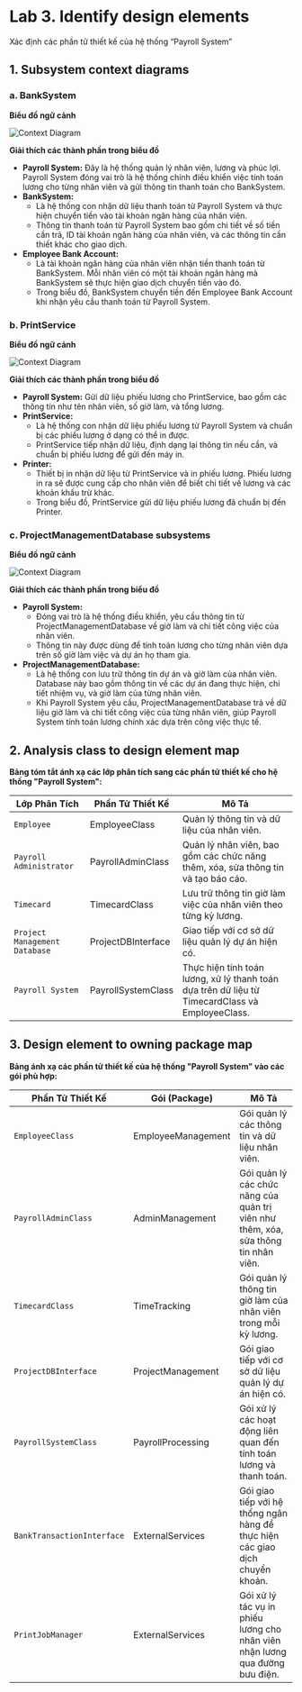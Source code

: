 # Lab 3. Identify design elements
Xác định các phần tử thiết kế của hệ thống “Payroll System”
## 1. Subsystem context diagrams
### a. BankSystem
**Biểu đồ ngữ cảnh**

![Context Diagram](https://www.planttext.com/api/plantuml/png/N8yn3i8m34LtdyBg14Clm80AXHq9BX2Lq5HD7PIu4XaH9-4ER1qOUfAUW2lGbY1KrkVtl-rNyqmS2yjrfS6L1Q4rJW8Nh2McXbXU63U5oAsey6GihWMLU-zOLW0Yuvv4E-6jqHe_E4BXCA0W1czRdRNnKeuTkCeoKnEF-dSI6C0aZt6ynDblyHmNU53jWtBa_c1MWXIoQUy44sk8_JNtoLJLlcjkVQxecYi199AEm_Tl0000__y30000)

**Giải thích các thành phần trong biểu đồ**
- **Payroll System:**
Đây là hệ thống quản lý nhân viên, lương và phúc lợi. Payroll System đóng vai trò là hệ thống chính điều khiển việc tính toán lương cho từng nhân viên và gửi thông tin thanh toán cho BankSystem.
- **BankSystem:**
  + Là hệ thống con nhận dữ liệu thanh toán từ Payroll System và thực hiện chuyển tiền vào tài khoản ngân hàng của nhân viên.
  + Thông tin thanh toán từ Payroll System bao gồm chi tiết về số tiền cần trả, ID tài khoản ngân hàng của nhân viên, và các thông tin cần thiết khác cho giao dịch.
- **Employee Bank Account:**
  + Là tài khoản ngân hàng của nhân viên nhận tiền thanh toán từ BankSystem. Mỗi nhân viên có một tài khoản ngân hàng mà BankSystem sẽ thực hiện giao dịch chuyển tiền vào đó.
  + Trong biểu đồ, BankSystem chuyển tiền đến Employee Bank Account khi nhận yêu cầu thanh toán từ Payroll System.


### b. PrintService
**Biểu đồ ngữ cảnh**

![Context Diagram](https://www.planttext.com/api/plantuml/png/N8yn3e9044NxESKFbHPSmCAGo058EC56LzouB6PtC59RM7i4Jw2r53I6U-m9l88GY16xoSjxCvbttKIEXUKor-Jsoi0MJX8hrXAhmh0yCM8bCYjoR0kBn2h3gRH7jPP4OiqT2n9HsK9hf9LZcGSG3YCQoDVhOsa7OPY99YR2S8dPxv4v5eXzVOTMlhwKEEoKVpObTFjeRoQZFxdlnzLTc4nblAw-FaCPeaYQJV_p1m00__y30000)

**Giải thích các thành phần trong biểu đồ**
- **Payroll System:** Gửi dữ liệu phiếu lương cho PrintService, bao gồm các thông tin như tên nhân viên, số giờ làm, và tổng lương.
- **PrintService:**
  + Là hệ thống con nhận dữ liệu phiếu lương từ Payroll System và chuẩn bị các phiếu lương ở dạng có thể in được.
  + PrintService tiếp nhận dữ liệu, định dạng lại thông tin nếu cần, và chuẩn bị phiếu lương để gửi đến máy in.
- **Printer:**
  + Thiết bị in nhận dữ liệu từ PrintService và in phiếu lương. Phiếu lương in ra sẽ được cung cấp cho nhân viên để biết chi tiết về lương và các khoản khấu trừ khác.
  + Trong biểu đồ, PrintService gửi dữ liệu phiếu lương đã chuẩn bị đến Printer.
### c. ProjectManagementDatabase subsystems
**Biểu đồ ngữ cảnh**

![Context Diagram](https://www.planttext.com/api/plantuml/png/V90z2i9048NxFSKZbHPU88K8fXK2LfRZkeRe_i3k99WJU0h1Jh2niJA5HKwI4tW54xInCELylFSzc5Vzd0KcpuNH8knp2--24fopLfWxo-h0I7BAF1bidKVgtKv9Nf2bJ1bbEI6cDNKTGPAxG9HIvPtMM5Q1bOb00L_q8KByd9XCfXZzrOuHOzLS2yZsSIcGvMrzWcxE1cLpXcpkDaFPmQCKGv9-v7SsHjBMD-Y-E-mLCsKt_N_U0000__y30000)

**Giải thích các thành phần trong biểu đồ**
- **Payroll System:**
  + Đóng vai trò là hệ thống điều khiển, yêu cầu thông tin từ ProjectManagementDatabase về giờ làm và chi tiết công việc của nhân viên.
  + Thông tin này được dùng để tính toán lương cho từng nhân viên dựa trên số giờ làm việc và dự án họ tham gia.
- **ProjectManagementDatabase:**
  + Là hệ thống con lưu trữ thông tin dự án và giờ làm của nhân viên. Database này bao gồm thông tin về các dự án đang thực hiện, chi tiết nhiệm vụ, và giờ làm của từng nhân viên.
  + Khi Payroll System yêu cầu, ProjectManagementDatabase trả về dữ liệu giờ làm và chi tiết công việc của từng nhân viên, giúp Payroll System tính toán lương chính xác dựa trên công việc thực tế.

## 2. Analysis class to design element map

**Bảng tóm tắt ánh xạ các lớp phân tích sang các phần tử thiết kế cho hệ thống "Payroll System":**

| **Lớp Phân Tích**            | **Phần Tử Thiết Kế**    | **Mô Tả**                                                                                      |
|------------------------------|-------------------------|------------------------------------------------------------------------------------------------|
| `Employee`                   | EmployeeClass           | Quản lý thông tin và dữ liệu của nhân viên.                                                    |
| `Payroll Administrator`      | PayrollAdminClass       | Quản lý nhân viên, bao gồm các chức năng thêm, xóa, sửa thông tin và tạo báo cáo.              |
| `Timecard`                   | TimecardClass           | Lưu trữ thông tin giờ làm việc của nhân viên theo từng kỳ lương.                               |
| `Project Management Database`| ProjectDBInterface      | Giao tiếp với cơ sở dữ liệu quản lý dự án hiện có.                                             |
| `Payroll System`             | PayrollSystemClass      | Thực hiện tính toán lương, xử lý thanh toán dựa trên dữ liệu từ TimecardClass và EmployeeClass.|

## 3. Design element to owning package map
**Bảng ánh xạ các phần tử thiết kế của hệ thống "Payroll System" vào các gói phù hợp:**

| **Phần Tử Thiết Kế**      | **Gói (Package)**  | **Mô Tả**                                                                           |
|---------------------------|--------------------|-------------------------------------------------------------------------------------|
| `EmployeeClass`           | EmployeeManagement | Gói quản lý các thông tin và dữ liệu nhân viên.                                     |
| `PayrollAdminClass`       | AdminManagement    | Gói quản lý các chức năng của quản trị viên như thêm, xóa, sửa thông tin nhân viên. |
| `TimecardClass`           | TimeTracking       | Gói quản lý thông tin giờ làm của nhân viên trong mỗi kỳ lương.                     |
| `ProjectDBInterface`      | ProjectManagement  | Gói giao tiếp với cơ sở dữ liệu quản lý dự án hiện có.                              |
| `PayrollSystemClass`      | PayrollProcessing  | Gói xử lý các hoạt động liên quan đến tính toán lương và thanh toán.                |
| `BankTransactionInterface`| ExternalServices   | Gói giao tiếp với hệ thống ngân hàng để thực hiện các giao dịch chuyển khoản.       |
| `PrintJobManager`         | ExternalServices   | Gói xử lý tác vụ in phiếu lương cho nhân viên nhận lương qua đường bưu điện.        |

